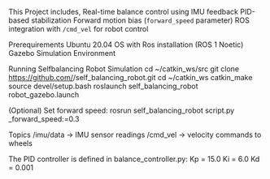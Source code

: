 This Project includes,
Real-time balance control using IMU feedback
PID-based stabilization
Forward motion bias (`forward_speed` parameter)
ROS integration with `/cmd_vel` for robot control

Prerequirements
Ubuntu 20.04 OS with 
Ros installation (ROS 1 Noetic)
Gazebo Simulation Environment

Running Selfbalancing Robot Simulation
cd ~/catkin_ws/src
git clone https://github.com/<harisharandangi>/self_balancing_robot.git
cd ~/catkin_ws
catkin_make
source devel/setup.bash
roslaunch self_balancing_robot robot_gazebo.launch

(Optional) Set forward speed:
rosrun self_balancing_robot script.py _forward_speed:=0.3

Topics
/imu/data → IMU sensor readings
/cmd_vel → velocity commands to wheels

The PID controller is defined in balance_controller.py:
Kp = 15.0
Ki = 6.0
Kd = 0.001

